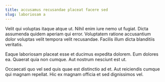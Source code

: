 ```yaml
---
title: accusamus recusandae placeat facere sed
slug: laboriosam a
---
```


Velit qui voluptas itaque atque ut. Nihil enim iure nemo ut fugiat. Dicta assumenda quidem aperiam qui error. Voluptatem ratione accusantium dolor voluptas velit tempora velit recusandae. Facilis illum dicta blanditiis veritatis.

Eaque laboriosam placeat esse et ducimus expedita dolorem. Eum dolores ea. Quaerat quia non cumque. Aut nostrum nesciunt est ut.

Occaecati quo vel sed quis quae est distinctio ad et. Aut reiciendis cumque qui magnam repellat. Hic ex magnam officia et sed dignissimos vel.
